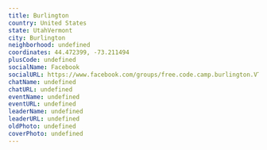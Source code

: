 ```yaml
---
title: Burlington
country: United States
state: UtahVermont
city: Burlington
neighborhood: undefined
coordinates: 44.472399, -73.211494
plusCode: undefined
socialName: Facebook
socialURL: https://www.facebook.com/groups/free.code.camp.burlington.VT
chatName: undefined
chatURL: undefined
eventName: undefined
eventURL: undefined
leaderName: undefined
leaderURL: undefined
oldPhoto: undefined
coverPhoto: undefined
---
```

